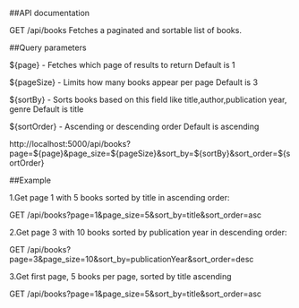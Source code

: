 ##API documentation

GET /api/books
Fetches a paginated and sortable list of books.

##Query parameters

${page} - Fetches which page of results to return
          Default is 1

${pageSize} - Limits how many books appear per page
              Default is 3

${sortBy} - Sorts books based on this field like title,author,publication year, genre
            Default is title

${sortOrder} - Ascending or descending order
               Default is ascending



http://localhost:5000/api/books?page=${page}&page_size=${pageSize}&sort_by=${sortBy}&sort_order=${sortOrder}

##Example

1.Get page 1 with 5 books sorted by title in ascending order:

GET /api/books?page=1&page_size=5&sort_by=title&sort_order=asc

2.Get page 3 with 10 books sorted by publication year in descending order:

GET /api/books?page=3&page_size=10&sort_by=publicationYear&sort_order=desc

3.Get first page, 5 books per page, sorted by title ascending

GET /api/books?page=1&page_size=5&sort_by=title&sort_order=asc